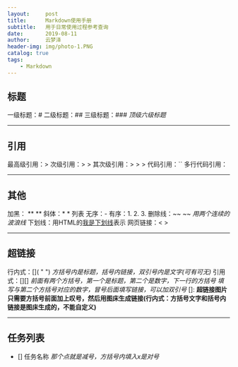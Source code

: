 ```yaml
---
layout:     post
title:      Markdown使用手册
subtitle:   用于日常使用过程参考查询
date:       2019-08-11
author:     云梦泽
header-img: img/photo-1.PNG
catalog: true
tags:
    - Markdown
---
```

## 标题
一级标题：#
二级标题：##
三级标题：###
*顶级六级标题*
***
## 引用
最高级引用：>
次级引用：> >
其次级引用：> > >
代码引用：``
多行代码引用：``` ```
***
## 其他
加黑： ** **
斜体：* *
列表
	无序：-
	有序：1. 2. 3.
删除线：~~  ~~ *用两个连续的波浪线*
下划线：用HTML的<u>我是下划线</u>表示
网页链接：< >
***
## 超链接
行内式：[]( " ") *方括号内是标题，括号内链接，双引号内是文字(可有可无)*
引用式：[][] *前面有两个方括号，第一个是标题，第二个是数字，下一行的方括号
填写与第二个方括号对应的数字，冒号后面填写链接，可以加双引号*
	[]: 
**超链接图片只需要方括号前面加上叹号，然后用图床生成链接(行内式：方括号文字和括号内链接是图床生成的，不能自定义)**
***
## 任务列表
- [] 任务名称 *那个点就是减号，方括号内填入x是对号*


